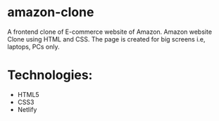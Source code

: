 # amazon-clone
A frontend clone of E-commerce website of Amazon.
Amazon website Clone using HTML and CSS.
The page is created for big screens i.e, laptops, PCs only.

<h1>Technologies:</h1>
<ul>
  <li>HTML5</li>
  <li>CSS3</li>
  <li>Netlify</li>
</ul>
